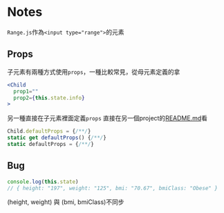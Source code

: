 # Notes

`Range.js`作為`<input type="range">`的元素

## Props 
子元素有兩種方式使用`props`，一種比較常見，從母元素定義的拿
```jsx
<Child
  prop1=""
  prop2={this.state.info}
>
```
另一種直接在子元素裡面定義`props`
直接在另一個project的[README.md](https://github.com/Jiaaa1014/switchTab-React/blob/master/README.md)看

```js
Child.defaultProps = {/**/}
static get defaultProps() {/**/}
static defaultProps = {/**/}
```
## Bug

```js
console.log(this.state)
// { height: "197", weight: "125", bmi: "70.67", bmiClass: "Obese" }
```
(height, weight) 與 (bmi, bmiClass)不同步

